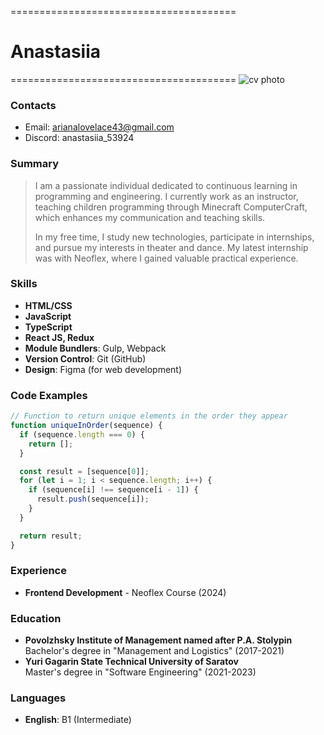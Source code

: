 =======================================
# Anastasiia
=======================================
![cv photo](https://ih1.redbubble.net/image.2939668225.5458/raf,360x360,075,t,fafafa:ca443f4786.u1.jpg)

### Contacts

* Email: arianalovelace43@gmail.com
* Discord: anastasiia_53924

### Summary

>I am a passionate individual dedicated to continuous learning in programming and engineering. I currently work as an instructor, teaching children programming through Minecraft ComputerCraft, which enhances my communication and teaching skills.
>
>In my free time, I study new technologies, participate in internships, and pursue my interests in theater and dance. My latest internship was with Neoflex, where I gained valuable practical experience.

### Skills

* **HTML/CSS**
* **JavaScript**
* **TypeScript**
* **React JS, Redux**
* **Module Bundlers**: Gulp, Webpack
* **Version Control**: Git (GitHub)
* **Design**: Figma (for web development)

### Code Examples

```javascript
// Function to return unique elements in the order they appear
function uniqueInOrder(sequence) {
  if (sequence.length === 0) {
    return [];
  }

  const result = [sequence[0]];
  for (let i = 1; i < sequence.length; i++) {
    if (sequence[i] !== sequence[i - 1]) {
      result.push(sequence[i]);
    }
  }

  return result;
}

```
### Experience
* **Frontend Development** - Neoflex Course (2024)

### Education

* **Povolzhsky Institute of Management named after P.A. Stolypin**  
  Bachelor's degree in "Management and Logistics" (2017-2021)
* **Yuri Gagarin State Technical University of Saratov**  
  Master's degree in "Software Engineering" (2021-2023)

### Languages

* **English**: B1 (Intermediate)